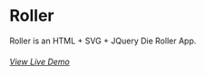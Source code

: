 # Roller

Roller is an HTML + SVG + JQuery Die Roller App.

###### [View Live Demo](https://geekgirljoy.000webhostapp.com/roller/index.html)
